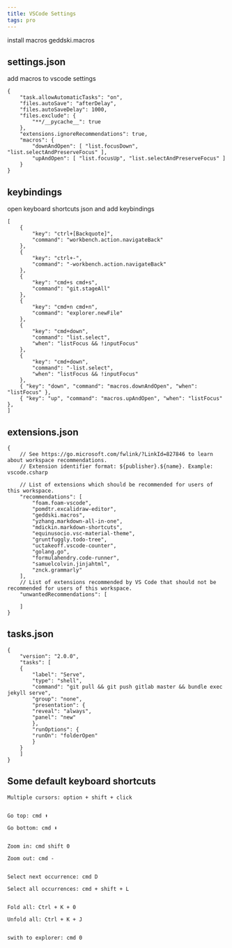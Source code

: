 ```yaml
---
title: VSCode Settings 
tags: pro 
---
```


install macros geddski.macros 





## settings.json 

add macros to vscode settings 


    {  
        "task.allowAutomaticTasks": "on",
        "files.autoSave": "afterDelay",
        "files.autoSaveDelay": 1000,
        "files.exclude": {
            "**/__pycache__": true
        },
        "extensions.ignoreRecommendations": true,
        "macros": {
            "downAndOpen": [ "list.focusDown", "list.selectAndPreserveFocus" ],
            "upAndOpen": [ "list.focusUp", "list.selectAndPreserveFocus" ]
        }
    }

## keybindings 

open keyboard shortcuts json and add keybindings

    [
        {
            "key": "ctrl+[Backquote]",
            "command": "workbench.action.navigateBack"
        },
        {
            "key": "ctrl+-",
            "command": "-workbench.action.navigateBack"
        },
        {
            "key": "cmd+s cmd+s",
            "command": "git.stageAll"
        },
        {
            "key": "cmd+n cmd+n",
            "command": "explorer.newFile"
        },
        {
            "key": "cmd+down",
            "command": "list.select",
            "when": "listFocus && !inputFocus"
        },
        {
            "key": "cmd+down",
            "command": "-list.select",
            "when": "listFocus && !inputFocus"
        },
        { "key": "down", "command": "macros.downAndOpen", "when": "listFocus" },
        { "key": "up", "command": "macros.upAndOpen", "when": "listFocus" },
    ]


## extensions.json 

    {
        // See https://go.microsoft.com/fwlink/?LinkId=827846 to learn about workspace recommendations.
        // Extension identifier format: ${publisher}.${name}. Example: vscode.csharp

        // List of extensions which should be recommended for users of this workspace.
        "recommendations": [
            "foam.foam-vscode",
            "pomdtr.excalidraw-editor",
            "geddski.macros",
            "yzhang.markdown-all-in-one",
            "mdickin.markdown-shortcuts",
            "equinusocio.vsc-material-theme",
            "gruntfuggly.todo-tree",
            "uctakeoff.vscode-counter",
            "golang.go",
            "formulahendry.code-runner",
            "samuelcolvin.jinjahtml",
            "znck.grammarly"
        ],
        // List of extensions recommended by VS Code that should not be recommended for users of this workspace.
        "unwantedRecommendations": [
            
        ]
    }

## tasks.json 

    {
        "version": "2.0.0",
        "tasks": [
        {
            "label": "Serve", 
            "type": "shell",
            "command": "git pull && git push gitlab master && bundle exec jekyll serve",
            "group": "none",
            "presentation": {
            "reveal": "always",
            "panel": "new"
            },
            "runOptions": {
            "runOn": "folderOpen"
            }
        }
        ]
    }



## Some default keyboard shortcuts 


    Multiple cursors: option + shift + click


    Go top: cmd ⬆️

    Go bottom: cmd ⬇️


    Zoom in: cmd shift 0 

    Zoom out: cmd - 


    Select next occurrence: cmd D

    Select all occurrences: cmd + shift + L


    Fold all: Ctrl + K + 0

    Unfold all: Ctrl + K + J


    swith to explorer: cmd 0 
